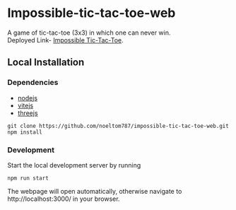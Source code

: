 # Impossible-tic-tac-toe-web

A game of tic-tac-toe (3x3) in which one can never win.
<br>Deployed Link- <a href='https://noeltom787-impossible-tic-tac-toe.netlify.app/' target='_blank'>Impossible Tic-Tac-Toe</a>.

## Local Installation

### Dependencies

- [nodejs](https://nodejs.org/)
- [vitejs](https://vitejs.dev/)
- [threejs](https://threejs.org/)

```
git clone https://github.com/noeltom787/impossible-tic-tac-toe-web.git
npm install
```
### Development

Start the local development server by running

```
npm run start
```

The webpage will open automatically, otherwise navigate to http://localhost:3000/ in your browser.
